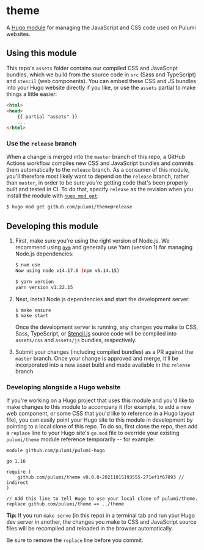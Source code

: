 # theme

A [Hugo module](https://gohugo.io/hugo-modules/) for managing the JavaScript and CSS code used on Pulumi websites.

## Using this module

This repo's `assets` folder contains our compiled CSS and JavaScript bundles, which we build from the source code in `src` (Sass and TypeScript) and `stencil` (web components). You can embed these CSS and JS bundles into your Hugo website directly if you like, or use the `assets` partial to make things a little easier:

```html
<html>
<head>
    {{ partial "assets" }}
    ...
</html>
```

### Use the `release` branch

When a change is merged into the `master` branch of this repo, a GitHub Actions workflow compiles new CSS and JavaScript bundles and commits them automatically to the `release` branch. As a consumer of this module, you'll therefore most likely want to depend on the `release` branch, rather than `master`, in order to be sure you're getting code that's been properly built and tested in CI. To do that, specify `release` as the revision when you install the module with [`hugo mod get`](https://gohugo.io/commands/hugo_mod_get/):

```bash
$ hugo mod get github.com/pulumi/theme@release
```

## Developing this module

1. First, make sure you're using the right version of Node.js. We recommend using [`nvm`](https://github.com/nvm-sh/nvm) and generally use Yarn (version 1) for managing Node.js dependencies:

    ```bash
    $ nvm use
    Now using node v14.17.6 (npm v6.14.15)

    $ yarn version
    yarn version v1.22.15
    ```

1. Next, install Node.js dependencies and start the development server:

    ```
    $ make ensure
    $ make start
    ```

    Once the development server is running, any changes you make to CSS, Sass, TypeScript, or [Stencil.js](https://stenciljs.com/) source code will be compiled into `assets/css` and `assets/js` bundles, respectively.

1. Submit your changes (including compiled bundles) as a PR against the `master` branch. Once your change is approved and merge, it'll be incorporated into a new asset build and made available in the `release` branch.

### Developing alongside a Hugo website

If you're working on a Hugo project that uses this module and you'd like to make changes to this module to accompany it (for example, to add a new web component, or some CSS that you'd like to reference in a Hugo layout file), you can easily point your Hugo site to this module in development by pointing to a local clone of this repo. To do so, first clone the repo, then add a `replace` line to your Hugo site's `go.mod` file to override your existing `pulumi/theme` module reference temporarily -- for example:

```
module github.com/pulumi/pulumi-hugo

go 1.16

require (
	github.com/pulumi/theme v0.0.0-20211015193555-271ef1f67093 // indirect
)

// Add this line to tell Hugo to use your local clone of pulumi/theme.
replace github.com/pulumi/theme => ../theme
```

**Tip:** If you run `make serve` (in this repo) in a terminal tab and run your Hugo dev server in another, the changes you make to CSS and JavaScript source files will be recompiled and reloaded in the browser automatically.

Be sure to remove the `replace` line before you commit.
